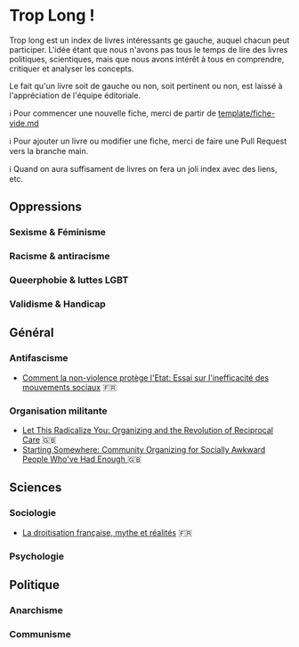 # Trop Long !

Trop long est un index de livres intéressants ge gauche, auquel chacun peut participer. L'idée étant que nous n'avons pas tous le temps de lire des livres politiques, scientiques, mais que nous avons intérêt à tous en comprendre, critiquer et analyser les concepts.

Le fait qu'un livre soit de gauche ou non, soit pertinent ou non, est laissé à l'appréciation de l'équipe éditoriale.

ℹ️ Pour commencer une nouvelle fiche, merci de partir de [template/fiche-vide.md](template/fiche-vide.md)

ℹ️ Pour ajouter un livre ou modifier une fiche, merci de faire une Pull Request vers la branche main.

ℹ️ Quand on aura suffisament de livres on fera un joli index avec des liens, etc.

## Oppressions

### Sexisme & Féminisme

### Racisme & antiracisme

### Queerphobie & luttes LGBT

### Validisme & Handicap

## Général

### Antifascisme
- [Comment la non-violence protège l'Etat: Essai sur l'inefficacité des mouvements sociaux](livres/CommentLaNonViolenceProtegeLEtat.md) 🇫🇷

### Organisation militante
- [Let This Radicalize You: Organizing and the Revolution of Reciprocal Care](livres/LetThisRadicalizeYou.md) 🇬🇧
- [Starting Somewhere: Community Organizing for Socially Awkward People Who've Had Enough ](livres/StartingSomewhere.md) 🇬🇧

## Sciences 

### Sociologie
- [La droitisation française, mythe et réalités](livres/LaDroitisationFrancaise.md) 🇫🇷 

### Psychologie

## Politique

### Anarchisme

### Communisme
